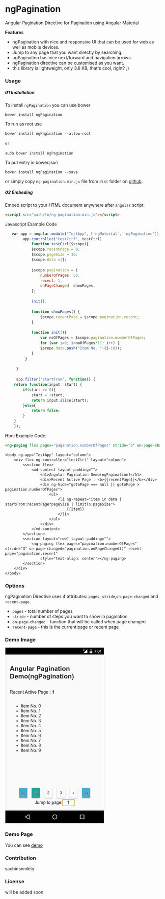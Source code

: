 # ngPagination
Angular Pagination Directive for Pagination using Angular Material


**Features**
- ngPagination with nice and responsive UI that can be used for web as well as mobile devices.
- Jump to any page that you want directly by searching.
- ngPagination has nice next/forward  and navigation arrows.
- ngPagination directive can be customised as you want.
- this library is lightweight, only 3.8 KB, that's cool, right? ;)

### Usage

##### 01 Installation

To install `ngPagination` you can use bower

```
bower install ngPagination
```

To run as root use

```
bower install ngPagination --allow-root

or

sudo bower install ngPagination

```

To put entry in bower.json

```
bower install ngPagination --save
```

or simply copy `ng-pagination.min.js` file from `dist` folder on [github](https://github.com/sachinsemlety/ngPagination/blob/master/dist/ng-pagination.min.js).

##### 02 Embeding
Embed script to your HTML document anywhere after `angular` script:

```html
<script src="path/to/ng-pagination.min.js"></script>
```

Javascript Example Code

```javascript
   var app = angular.module("TestApp", ['ngMaterial', 'ngPagination']);
        app.controller("testCtrl", testCtrl)
            function testCtrl($scope){
            $scope.recentPage = 0;
            $scope.pageSize = 10;
            $scope.data =[];

            $scope.pagination = {
                numberOfPages: 50,
                recent: 1,
                onPageChanged: showPages,
            };

            init();

            function showPages() {
                $scope.recentPage = $scope.pagination.recent;
            }

            function init(){
                var noOfPages = $scope.pagination.numberOfPages;
                for (var i=0; i<noOfPages*11; i++) {
                $scope.data.push("Item No. "+(i-10));
            }
         }

     }

     app.filter('startFrom', function() {
    return function(input, start) {
        if(start >= 0){
            start = +start;
            return input.slice(start);
        }else{
            return false;
        }
    }
    });

```

Html Example Code:

```html
<ng-paging flex pages="pagination.numberOfPages" stride="3" on-page-changed="pagination.onPageChanged()" recent-page="pagination.recent" style="text-align: center"></ng-paging>
```

```Full demo html code
<body ng-app="TestApp" layout="column">
    <div flex ng-controller="testCtrl" layout="column">
        <section flex>
            <md-content layout-padding="">
                <h1>Angular Pagination Demo(ngPagination)</h1>
                <div>Recent Active Page : <b>{{recentPage}}</b></div>
                <div ng-hide="gotoPage === null || gotoPage > pagination.numberOfPages">
                    <ul>
                        <li ng-repeat="item in data | startFrom:recentPage*pageSize | limitTo:pageSize">
                            {{item}}
                        </li>
                    </ul>
                </div>
            </md-content>
        </section>
        <section layout="row" layout-padding="">
            <ng-paging flex pages="pagination.numberOfPages" stride="3" on-page-changed="pagination.onPageChanged()" recent-page="pagination.recent"
                style="text-align: center"></ng-paging>
        </section>
    </div>
</body>
```

### Options
ngPagination Directive uses 4 attributes: `pages`, `stride`,`on-page-changed` and `recent-page`.
- `pages` - total number of pages
- `stride` - number of steps you want to show in pagination
- `on-page-changed` - function that will be called when page changed
- `recent-page` - this is the current page or recent page


### Demo Image

![demo image](https://github.com/sachinsemlety/ngPagination/blob/master/demo/ngPagination_demo.png)

### Demo Page

You can see [demo](https://jsfiddle.net/sachinsemlety/u34rc66c/)

### Contribution
sachinsemlety

### License
will be added soon